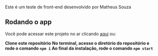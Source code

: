 Este é um teste de front-end desenvolvido por Matheus Souza

## Rodando o app

Você pode acessar este projeto no ar clicando [aqui](https://souzasmatheus.github.io/weather-app) ou:

**Clone este repositório**
**No terminal, acesse o diretório do repositório e rode o comando `npm i`**
**Ao final da instalação, rode o comando `npm start`**